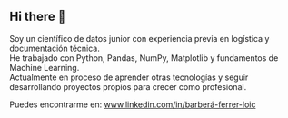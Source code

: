 ## Hi there 👋
Soy un científico de datos junior con experiencia previa en logística y documentación técnica.  
He trabajado con Python, Pandas, NumPy, Matplotlib y fundamentos de Machine Learning.  
Actualmente en proceso de aprender otras tecnologías y seguir desarrollando proyectos propios para crecer como profesional.

Puedes encontrarme en: www.linkedin.com/in/barberá-ferrer-loic
<!--
**Loicbf94/Loicbf94** is a ✨ _special_ ✨ repository because its `README.md` (this file) appears on your GitHub profile.

Here are some ideas to get you started:

- 🔭 I’m currently working on ...
- 🌱 I’m currently learning ...
- 👯 I’m looking to collaborate on ...
- 🤔 I’m looking for help with ...
- 💬 Ask me about ...
- 📫 How to reach me: ...
- 😄 Pronouns: ...
- ⚡ Fun fact: ...
-->
